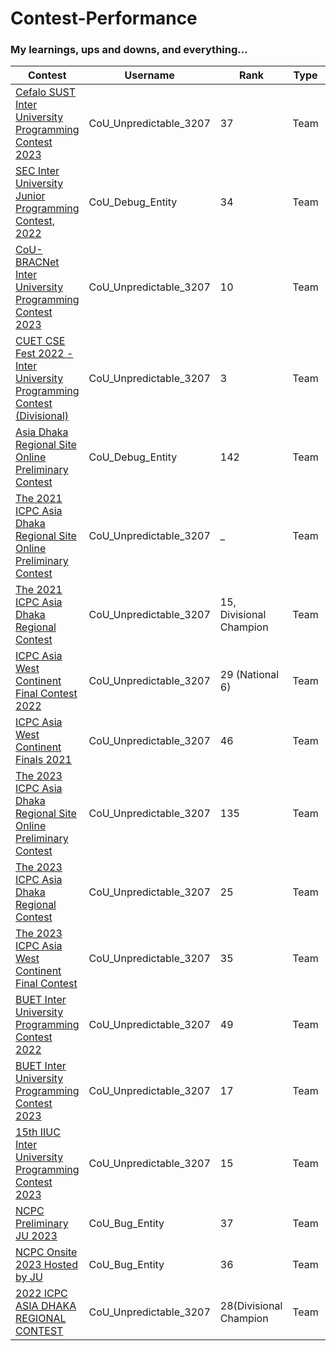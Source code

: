 # Contest-Performance

### My learnings, ups and downs, and everything...

| Contest | Username | Rank | Type | Scope
| -- | -------- | ----------- | ---- | ---- |
| [Cefalo SUST Inter University Programming Contest 2023](https://toph.co/c/sust-inter-university-2023/standings) | CoU_Unpredictable_3207 | 37 | Team | National |
| [SEC Inter University Junior Programming Contest, 2022](https://toph.co/c/sec-inter-university-junior-2022/standings)| CoU_Debug_Entity | 34 | Team | National |
| [CoU-BRACNet Inter University Programming Contest 2023](https://toph.co/c/cou-bracnet-inter-university-2023/standings) | CoU_Unpredictable_3207 | 10 | Team | National |
| [CUET CSE Fest 2022 - Inter University Programming Contest (Divisional)](https://toph.co/c/cuet-cse-fest-2022-inter-university-divisional/standings) | CoU_Unpredictable_3207 | 3 | Team | Regional |
| [Asia Dhaka Regional Site Online Preliminary Contest](https://icpc.global/ICPCID/RNWOM13Q1C15) | CoU_Debug_Entity | 142 | Team | National |
| [The 2021 ICPC Asia Dhaka Regional Site Online Preliminary Contest](https://icpc.global/ICPCID/RNWOM13Q1C15) | CoU_Unpredictable_3207 | _ | Team | National | 
| [The 2021 ICPC Asia Dhaka Regional Contest](https://icpc.global/ICPCID/RNWOM13Q1C15) | CoU_Unpredictable_3207 | 15, Divisional Champion | Team | National |
| [ICPC Asia West Continent Final Contest 2022](https://icpc.codedrills.io/contests/icpc-asia-west-continent-final-contest-2022/scoreboard) | CoU_Unpredictable_3207 | 29 (National 6) | Team | International |
| [ICPC Asia West Continent Finals 2021](https://codedrills.io/contests/icpc-asia-west-continent-finals-2021/scoreboard) | CoU_Unpredictable_3207 | 46 | Team | International |
| [The 2023 ICPC Asia Dhaka Regional Site Online Preliminary Contest](https://icpc.global/ICPCID/RNWOM13Q1C15) | CoU_Unpredictable_3207 | 135 | Team | National |
| [The 2023 ICPC Asia Dhaka Regional Contest](https://icpc.global/ICPCID/RNWOM13Q1C15) | CoU_Unpredictable_3207 | 25 | Team | National |
| [The 2023 ICPC Asia West Continent Final Contest](https://icpc.global/ICPCID/RNWOM13Q1C15) | CoU_Unpredictable_3207 | 35 | Team | International |
| [BUET Inter University Programming Contest 2022](https://toph.co/c/buet-inter-university-2022/standings) | CoU_Unpredictable_3207 |  49 | Team | National |
| [BUET Inter University Programming Contest 2023](https://toph.co/c/buet-inter-university-2023/standings) | CoU_Unpredictable_3207 | 17 | Team | National |
| [15th IIUC Inter University Programming Contest 2023](https://toph.co/c/15th-iiuc-inter-university-2023/standings) | CoU_Unpredictable_3207 | 15 | Team | Divisional |
| [NCPC Preliminary JU 2023](https://bapsoj.org/contests/ncpc-preliminary-ju-2023/standings) | CoU_Bug_Entity | 37 | Team | National |
| [NCPC Onsite 2023 Hosted by JU](https://bapsoj.org/contests/ncpc-onsite-2023-hosted-by-ju/standings) | CoU_Bug_Entity | 36 | Team | National |
| [2022 ICPC ASIA DHAKA REGIONAL CONTEST](https://algo.codemarshal.org/contests/dhaka-22/standings) | CoU_Unpredictable_3207 | 28(Divisional Champion | Team | National |



